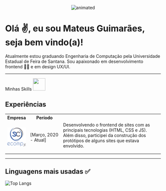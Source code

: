 <p align="center"> <img src="https://github.com/teeuguima/teeuguima/blob/master/public/giphy.gif" width="180px" height="191px" alt="animated"/></p>

<h1>Olá ✌, eu sou Mateus Guimarães, seja bem vindo(a)!</h1>

<p>Atualmente estou graduando Engenharia de Computação pela Universidade Estadual de Feira de Santana. Sou apaixonado
    em desenvolvimento frontend 👨‍💻 e em design UX/UI.
</p>
<hr>
<!--------------------------------------------
<table>
    <tr>
        <th>Minhas Skills</th>
        <th><img src="https://cdn.streamelements.com/uploads/4ad33e4b-fe28-4e77-a64d-aa89109bd045.gif" width="40px" height="40px" alt=""></th>
    </tr>
</table>-->
Minhas Skills <img src="https://cdn.streamelements.com/uploads/4ad33e4b-fe28-4e77-a64d-aa89109bd045.gif" width="40px" height="40px" alt="">





Experiências
------------------------------------------
<table>
    <tr>
        <th>Empresa</th>
        <th>Período</th>
    </tr>
    <tr>
        <td><img src="https://github.com/teeuguima/teeuguima/blob/master/public/logo.png" width="60px" height="60px" alt=""></td>
        <td>[Março, 2020 - Atual]</td>
        <td>Desenvolvendo o frontend de sites com as principais tecnologias (HTML, CSS e JS). <br> 
            Além disso, participei da construção dos protótipos de alguns sites que estava envolvido.</p></td>
    <tr>
</table>

<hr>





Linguagens mais usadas ✅
-------------------------------------------
![Top Langs](https://github-readme-stats.vercel.app/api/top-langs/?username=teeuguima&theme=tokyonight)
